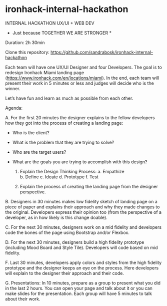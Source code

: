 # ironhack-internal-hackathon


INTERNAL HACKATHON
UX/UI + WEB DEV

* Just because TOGETHER WE ARE STRONGER *


Duration: 2h 30min

Clone this repository: https://github.com/sandrabosk/ironhack-internal-hackathon

Each team will have one UX/UI Designer and four Developers. The goal is to redesign Ironhack Miami landing page (https://www.ironhack.com/en/locations/miami). In the end, each team will present their work in 5 minutes or less and judges will decide who is the winner. 


Let’s have fun and learn as much as possible from each other. 


Agenda:

A. For the first 20 minutes the designer explains to the fellow developers how they got into the process of creating a landing page:
- Who is the client? 
- What is the problem that they are trying to solve?
- Who are the target users?
- What are the goals you are trying to accomplish with this design?
	
	1. Explain the Design Thinking Process: 
		a. Empathize	
		b. Define
		c. Ideate
		d. Prototype 
		f. Test
	
	2. Explain the process of creating the landing page from the designer perspective.
 
B. Designers in 30 minutes makes low fidelity sketch of landing page on a piece of paper and explains their approach 
    and why they made changes to the original. Developers express their opinion too (from the perspective of a developer, 
    as in how likely is this change doable).

C. For the next 30 minutes, designers work on a mid fidelity and developers code the bones of the page using Bootstrap
    and/or Flexbox.

D. For the next 30 minutes, designers build a high fidelity prototype (including Mood Board and Style Tile). Developers will 
    code based on mid fidelity.

F. Last 30 minutes, developers apply colors and styles from the high fidelity prototype and the designer keeps an eye on the 
    process. Here developers will explain to the designer their approach and their code.

G. Presentations:  In 10 minutes, prepare as a group to present what you did in the last 2 hours. You can open your page 
    and talk about it or you can make slides for the presentation. Each group will have 5 minutes to talk about their work.
